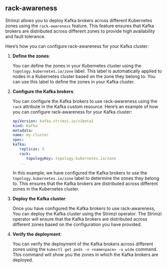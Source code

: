

rack-awareness
----------------------------

   Strimzi allows you to deploy Kafka brokers across different Kubernetes zones using the `rack-awareness` feature. 
   This feature ensures that Kafka brokers are distributed across different zones to provide high availability and fault tolerance.

   Here’s how you can configure rack-awareness for your Kafka cluster:

1. **Define the zones**:

   You can define the zones in your Kubernetes cluster using the `topology.kubernetes.io/zone` label. 
   This label is automatically applied to nodes in a Kubernetes cluster based on the zone they belong to. 
   You can use this label to define the zones in your Kafka cluster.

2. **Configure the Kafka brokers**:

    You can configure the Kafka brokers to use rack-awareness using the `rack` attribute in the Kafka custom resource. 
    Here’s an example of how you can configure rack-awareness for your Kafka cluster:
    
   ```yaml
   apiVersion: kafka.strimzi.io/v1beta2
   kind: Kafka
   metadata:
   name: my-cluster
   spec:
   kafka:
      replicas: 3
      rack:
         topologyKey: topology.kubernetes.io/zone
      ...
   ```
    
   In this example, we have configured the Kafka brokers to use the `topology.kubernetes.io/zone` label to determine the zones they belong to. 
   This ensures that the Kafka brokers are distributed across different zones in the Kubernetes cluster.

3. **Deploy the Kafka cluster**:

   Once you have configured the Kafka brokers to use rack-awareness, 
   You can deploy the Kafka cluster using the Strimzi operator. 
   The Strimzi operator will ensure that the Kafka brokers are distributed across different zones based on the configuration you have provided.

4. **Verify the deployment**:
   
   You can verify the deployment of the Kafka brokers across different zones using the `kubectl get pods -n <namespace> -o wide` command. 
   This command will show you the zones in which the Kafka brokers are deployed.


